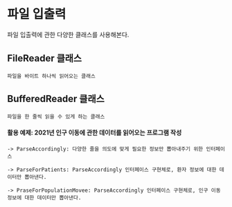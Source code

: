 # 파일 입출력

파일 입출력에 관한 다양한 클래스를 사용해본다.

## FileReader 클래스

``파일을 바이트 하나씩 읽어오는 클래스``

## BufferedReader 클래스

``파일을 한 줄씩 읽을 수 있게 하는 클래스``

#### 활용 예제: 2021년 인구 이동에 관한 데이터를 읽어오는 프로그램 작성

``-> ParseAccordingly: 다양한 줄을 의도에 맞게 필요한 정보만 뽑아내주기 위한 인터페이스``

``-> ParseForPatients: ParseAccordingly 인터페이스 구현체로, 환자 정보에 대한 데이터만 뽑아낸다.``

``-> PraseForPopulationMovee: ParseAccordingly 인터페이스 구현체로, 인구 이동 정보에 대한 데이터만 뽑아낸다.``
